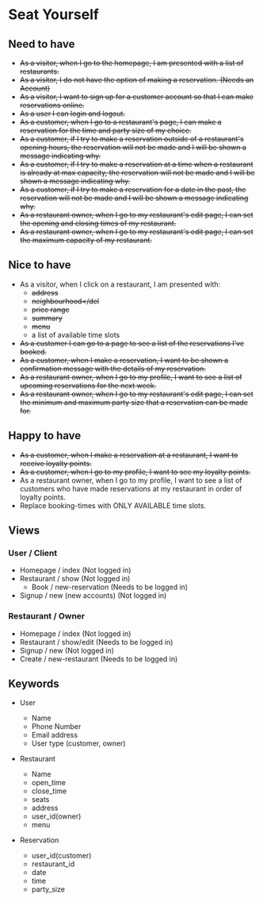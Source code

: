 # Seat Yourself

## Need to have
* <del>As a visitor, when I go to the homepage, I am presented with a list of restaurants.</del>
* <del>As a visitor, I do not have the option of making a reservation. (Needs an Account)</del>
* <del>As a visitor, I want to sign up for a customer account so that I can make reservations online.</del>
* <del>As a user I can login and logout.</del>
* <del>As a customer, when I go to a restaurant's page, I can make a reservation for the time and party size of my choice.</del>
* <del>As a customer, if I try to make a reservation outside of a restaurant's opening hours, the reservation will not be made and I will be shown a message indicating why.</del>
* <del>As a customer, if I try to make a reservation at a time when a restaurant is already at max capacity, the reservation will not be made and I will be shown a message indicating why.</del>
* <del>As a customer, if I try to make a reservation for a date in the past, the reservation will not be made and I will be shown a message indicating why.</del>
* <del>As a restaurant owner, when I go to my restaurant's edit page, I can set the opening and closing times of my restaurant.</del>
* <del>As a restaurant owner, when I go to my restaurant's edit page, I can set the maximum capacity of my restaurant.</del>


## Nice to have
* As a visitor, when I click on a restaurant, I am presented with:
  * <del>address</del>
  * <del>neighbourhood</del
  * <del>price range</del>
  * <del>summary</del>
  * <del>menu</del>
  * a list of available time slots
* <del>As a customer I can go to a page to see a list of the reservations I’ve booked.</del>
* <del>As a customer, when I make a reservation, I want to be shown a confirmation message with the details of my reservation.</del>
* <del>As a restaurant owner, when I go to my profile, I want to see a list of upcoming reservations for the next week.</del>
* <del>As a restaurant owner, when I go to my restaurant's edit page, I can set the minimum and maximum party size that a reservation can be made for.</del>

## Happy to have
* <del>As a customer, when I make a reservation at a restaurant, I want to receive loyalty points.</del>
* <del>As a customer, when I go to my profile, I want to see my loyalty points.</del>
* As a restaurant owner, when I go to my profile, I want to see a list of customers who have made reservations at my restaurant in order of loyalty points.
* Replace booking-times with ONLY AVAILABLE time slots.

## Views

### User / Client
* Homepage / index (Not logged in)
* Restaurant / show (Not logged in)
  - Book / new-reservation (Needs to be logged in)
* Signup / new (new accounts) (Not logged in)


### Restaurant / Owner
* Homepage / index (Not logged in)
* Restaurant / show/edit (Needs to be logged in)
* Signup / new (Not logged in)
* Create / new-restaurant (Needs to be logged in)


## Keywords
* User
  - Name
  - Phone Number
  - Email address
  - User type (customer, owner)

* Restaurant
  - Name
  - open_time
  - close_time
  - seats
  - address
  - user_id(owner)
  - menu

* Reservation
  - user_id(customer)
  - restaurant_id
  - date
  - time
  - party_size

